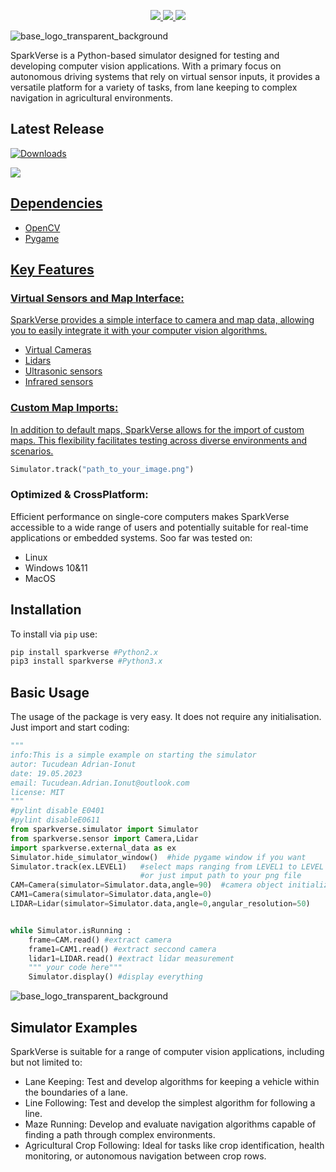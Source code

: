 <p align="center">
<a href="https://www.linkedin.com/in/adrian-ionu%C8%9B-%C8%9Bucudean-37aa59244">
    <img src="https://img.shields.io/badge/-LinkedIn-blue">
</a>
<a href="mailto:Tucudean.Adrian.Ionut@outlook.com">
    <img src="https://img.shields.io/badge/-Email-darkgreen?style=flat-square&logo=#0078D4&logoColor=black">
</a>

<a href="https://pypi.org/user/TucuAI/">
    <img src="https://img.shields.io/badge/PyPi-TucuAI-blueviolet">
</a>

<br/> 



</p>

![base_logo_transparent_background](https://github.com/Amporu/SparkVerse/assets/109149566/ae904844-298e-433e-bbcf-b5c0032cd01f)

SparkVerse is a Python-based simulator designed for testing and developing computer vision applications. With a primary focus on autonomous driving systems that rely on virtual sensor inputs, it provides a versatile platform for a variety of tasks, from lane keeping to complex navigation in agricultural environments.

## Latest Release

<p align="center">
    
[![Downloads](http://pepy.tech/badge/sparkverse)](http://pepy.tech/project/sparkverse)
    
<a href="https://github.com/Amporu/SparkVerse/releases">
    <img src="https://img.shields.io/badge/0%20.%200-.%203-blueviolet">
 
<br/> 
    
</p>
    
## Dependencies
  * OpenCV
  * Pygame

## Key Features

### Virtual Sensors and Map Interface: 
  SparkVerse provides a simple interface to camera and map data, allowing you to easily integrate it with your computer vision algorithms.
  * Virtual Cameras
  * Lidars
  * Ultrasonic sensors
  * Infrared sensors
### Custom Map Imports: 
In addition to default maps, SparkVerse allows for the import of custom maps. This flexibility facilitates testing across diverse environments and scenarios.
```python
Simulator.track("path_to_your_image.png")
```
### Optimized & CrossPlatform: 
Efficient performance on single-core computers makes SparkVerse accessible to a wide range of users and potentially suitable for real-time applications or embedded systems.
Soo far was tested on:
  * Linux 
  * Windows 10&11
  * MacOS

## Installation
To install via `pip` use:
```sh
pip install sparkverse #Python2.x
pip3 install sparkverse #Python3.x
```
## Basic Usage
The usage of the package is very easy. It does not require any initialisation. Just import and start coding:
```python
"""
info:This is a simple example on starting the simulator
autor: Tucudean Adrian-Ionut
date: 19.05.2023
email: Tucudean.Adrian.Ionut@outlook.com
license: MIT
"""
#pylint disable E0401
#pylint disableE0611
from sparkverse.simulator import Simulator
from sparkverse.sensor import Camera,Lidar
import sparkverse.external_data as ex
Simulator.hide_simulator_window()  #hide pygame window if you want
Simulator.track(ex.LEVEL1)   #select maps ranging from LEVEL1 to LEVEL 7 
                             #or just imput path to your png file
CAM=Camera(simulator=Simulator.data,angle=90)  #camera object initialized
CAM1=Camera(simulator=Simulator.data,angle=0)
LIDAR=Lidar(simulator=Simulator.data,angle=0,angular_resolution=50)


while Simulator.isRunning :
    frame=CAM.read() #extract camera 
    frame1=CAM1.read() #extract seccond camera
    lidar1=LIDAR.read() #extract lidar measurement
    """ your code here"""
    Simulator.display() #display everything
```



![base_logo_transparent_background](/assets/demo.gif)

## Simulator Examples
SparkVerse is suitable for a range of computer vision applications, including but not limited to:

   * Lane Keeping: 
     Test and develop algorithms for keeping a vehicle within the boundaries of a lane.
   * Line Following:
     Test and develop the simplest algorithm for following a line.
   * Maze Running: 
     Develop and evaluate navigation algorithms capable of finding a path through complex environments.
   * Agricultural Crop Following: 
   Ideal for tasks like crop identification, health monitoring, or autonomous navigation between crop rows.
